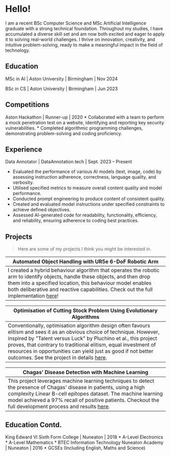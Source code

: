 # Hello!

I am a recent BSc Computer Science and MSc Artificial Intelligence graduate with a strong technical foundation. Throughout my studies, I have accumulated a diverse skill set and am now both excited and eager to apply it to solving real-world challenges. I thrive on innovation, creativity, and intuitive problem-solving, ready to make a meaningful impact in the field of technology.

## Education

MSc in AI | Aston University | Birmingham | Nov 2024

BSc in CS | Aston University | Birmingham | Jun 2023

## Competitions

Aston Hackathon | Runner-up | 2020
    *   Collaborated with a team to perform a mock penetration test on a website, identifying and reporting key security vulnerabilities.
    *   Completed algorithmic programming challenges, demonstrating problem-solving and coding proficiency.

## Experience

Data Annotator | DataAnnotation.tech | Sept. 2023 – Present
*   Evaluated the performance of various AI models (text, image, code) by assessing instruction adherence, correctness, language quality, and verbosity.
*   Utilised specified metrics to measure overall content quality and model performance.
*   Conducted prompt engineering to produce content of consistent quality.
*   Created and evaluated model instructions under specified constraints to achieve defined objectives.
*   Assessed AI-generated code for readability, functionality, efficiency, and reliability, ensuring adherence to coding best practices.

## Projects

> Here are some of my projects I think you might be interested in.

|Automated Object Handling with UR5e 6-DoF Robotic Arm|
|-------------------|
|I created a hybrid behaviour algorithm that operates the robotic arm to identify objects, handle these objects, and then drop them into a specified location, this behaviour model enables both deliberative and reactive capabilities. Check out the full implementation [here](https://gitfront.io/r/hongd13/wD3oN5qJpZXR/Robotic-Arm/ "Robotic Arm Repo")!|

|Optimisation of Cutting Stock Problem Using Evolutionary Algorithms|
|-------------------|
|Conventionally, optimisation algorithm design often favours elitism and sees it as an obvious choice of technique. However, inspired by "Talent versus Luck" by Pluchino et al., this project proves, that contrary to traditional elitism, equal investment of resources in opportunities can yield just as good if not better outcomes. See the project in details [here](https://gitfront.io/r/hongd13/vUKqKJ8xGxK5/Cutting-Stock-Problem/ "Cutting Stock Problem Repo").|

|Chagas’ Disease Detection with Machine Learning|
|-------------------|
|This project leverages machine learning techniques to detect the presence of Chagas' disease in patients, using a high complexity Linear B-cell epitopes dataset. The machine learning model achieved a 97% recall of positive patients. Checkout the full development process and results [here](https://gitfront.io/r/hongd13/eruzBBDSHoa7/Chagas-Disease-Prediction/ "Chagas' Disease Detection Repo").|



## Education Contd.

King Edward VI Sixth Form College | Nuneaton | 2018 
    *   A-Level Electronics
    *   A-Level Mathematics
    *   BTEC Information Technology
Nuneaton Academy | Nuneaton | 2016
    *   GCSEs (Including English, Maths and Science)
